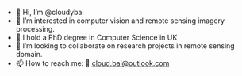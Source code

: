 - 👋 Hi, I’m @cloudybai
- 👀 I’m interested in computer vision and remote sensing imagery processing.
- 🌱 I hold a PhD degree in Computer Science in UK
- 💞️ I’m looking to collaborate on research projects in remote sensing domain.
- 📫 How to reach me: 📧 cloud.bai@outlook.com

<!---
cloudybai/cloudybai is a ✨ special ✨ repository because its `README.md` (this file) appears on your GitHub profile.
You can click the Preview link to take a look at your changes.
--->
